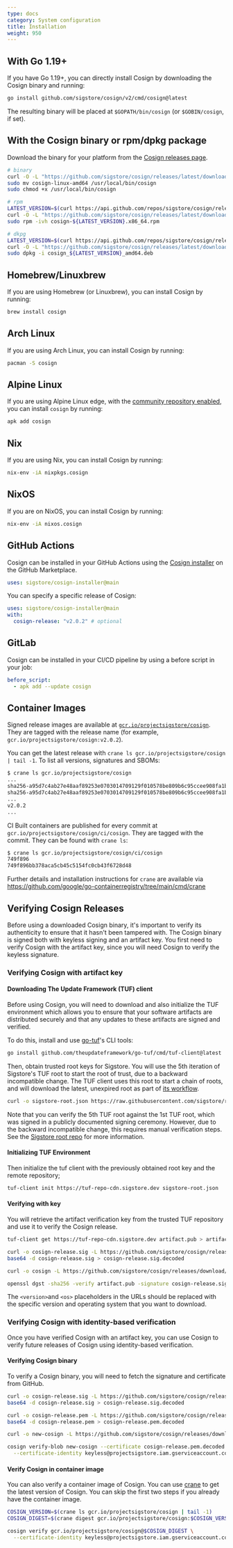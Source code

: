 ```yaml
---
type: docs
category: System configuration
title: Installation
weight: 950
---
```


## With Go 1.19+

If you have Go 1.19+, you can directly install Cosign by downloading the Cosign binary and running:

```bash
go install github.com/sigstore/cosign/v2/cmd/cosign@latest
```

The resulting binary will be placed at `$GOPATH/bin/cosign` (or `$GOBIN/cosign`, if set).

## With the Cosign binary or rpm/dpkg package

Download the binary for your platform from the [Cosign releases page](https://github.com/sigstore/cosign/releases/latest).

```bash
# binary
curl -O -L "https://github.com/sigstore/cosign/releases/latest/download/cosign-linux-amd64"
sudo mv cosign-linux-amd64 /usr/local/bin/cosign
sudo chmod +x /usr/local/bin/cosign

# rpm
LATEST_VERSION=$(curl https://api.github.com/repos/sigstore/cosign/releases/latest | grep tag_name | cut -d : -f2 | tr -d "v\", ")
curl -O -L "https://github.com/sigstore/cosign/releases/latest/download/cosign-${LATEST_VERSION}.x86_64.rpm"
sudo rpm -ivh cosign-${LATEST_VERSION}.x86_64.rpm

# dkpg
LATEST_VERSION=$(curl https://api.github.com/repos/sigstore/cosign/releases/latest | grep tag_name | cut -d : -f2 | tr -d "v\", ")
curl -O -L "https://github.com/sigstore/cosign/releases/latest/download/cosign_${LATEST_VERSION}_amd64.deb"
sudo dpkg -i cosign_${LATEST_VERSION}_amd64.deb
```

## Homebrew/Linuxbrew

If you are using Homebrew (or Linuxbrew), you can install Cosign by running:

```bash
brew install cosign
```

## Arch Linux

If you are using Arch Linux, you can install Cosign by running:

```bash
pacman -S cosign
```

## Alpine Linux

If you are using Alpine Linux edge, with the [community repository enabled](https://wiki.alpinelinux.org/w/index.php?title=Enable_Community_Repository),
you can install `cosign` by running:

```bash
apk add cosign
```

## Nix

If you are using Nix, you can install Cosign by running:

```bash
nix-env -iA nixpkgs.cosign
```

## NixOS

If you are on NixOS, you can install Cosign by running:

```bash
nix-env -iA nixos.cosign
```

## GitHub Actions

Cosign can be installed in your GitHub Actions using the [Cosign installer](https://github.com/marketplace/actions/cosign-installer) on the GitHub Marketplace.

```yaml
uses: sigstore/cosign-installer@main
```

You can specify a specific release of Cosign:

```yaml
uses: sigstore/cosign-installer@main
with:
  cosign-release: "v2.0.2" # optional
```

## GitLab

Cosign can be installed in your CI/CD pipeline by using a before script in your job:

```yaml
before_script:
  - apk add --update cosign
```

## Container Images

Signed release images are available at [`gcr.io/projectsigstore/cosign`](http://gcr.io/projectsigstore/cosign).
They are tagged with the release name (for example, `gcr.io/projectsigstore/cosign:v2.0.2`).

You can get the latest release with `crane ls gcr.io/projectsigstore/cosign | tail -1`. To list all versions, signatures and SBOMs:

```bash
$ crane ls gcr.io/projectsigstore/cosign
...
sha256-a95d7c4ab27e48aaf89253e0703014709129f010578be809b6c95ccee908fa1b.sbom
sha256-a95d7c4ab27e48aaf89253e0703014709129f010578be809b6c95ccee908fa1b.sig
...
v2.0.2
...
```

CI Built containers are published for every commit at `gcr.io/projectsigstore/cosign/ci/cosign`.
They are tagged with the commit.
They can be found with `crane ls`:

```bash
$ crane ls gcr.io/projectsigstore/cosign/ci/cosign
749f896
749f896bb378aca5cb45c5154fc0cb43f6728d48
```

Further details and installation instructions for `crane` are available via https://github.com/google/go-containerregistry/tree/main/cmd/crane

## Verifying Cosign Releases

Before using a downloaded Cosign binary, it's important to verify its authenticity to ensure that it hasn't been tampered with. The Cosign binary is signed both with keyless signing and an artifact key. You first need to verify Cosign with the artifact key, since you will need Cosign to verify the keyless signature.

### Verifying Cosign with artifact key

#### Downloading The Update Framework (TUF) client

Before using Cosign, you will need to download and also initialize the TUF environment which allows you to ensure that your software artifacts are distributed securely and that any updates to these artifacts are signed and verified.

To do this, install and use [go-tuf](https://github.com/theupdateframework/go-tuf)'s CLI tools:

```bash
go install github.com/theupdateframework/go-tuf/cmd/tuf-client@latest
```

Then, obtain trusted root keys for Sigstore. You will use the 5th iteration of Sigstore's TUF root to start the root of trust, due to a backward incompatible change. The TUF client uses this root to start a chain of roots, and will download the latest, unexpired root as part of [its workflow](https://theupdateframework.github.io/specification/latest/#update-root).

```bash
curl -o sigstore-root.json https://raw.githubusercontent.com/sigstore/root-signing/main/ceremony/2022-10-18/repository/5.root.json
```

Note that you can verify the 5th TUF root against the 1st TUF root, which was signed in a publicly documented signing ceremony. However, due to the backward incompatible change, this requires manual verification steps. See the [Sigstore root repo](https://github.com/sigstore/root-signing) for more information.

#### Initializing TUF Environment

Then initialize the tuf client with the previously obtained root key and the remote repository;

```bash
tuf-client init https://tuf-repo-cdn.sigstore.dev sigstore-root.json
```

#### Verifying with key

You will retrieve the artifact verification key from the trusted TUF repository and use it to verify the Cosign release.

```bash
tuf-client get https://tuf-repo-cdn.sigstore.dev artifact.pub > artifact.pub

curl -o cosign-release.sig -L https://github.com/sigstore/cosign/releases/download/<version>/cosign-<os>.sig
base64 -d cosign-release.sig > cosign-release.sig.decoded

curl -o cosign -L https://github.com/sigstore/cosign/releases/download/<version>/cosign-<os>

openssl dgst -sha256 -verify artifact.pub -signature cosign-release.sig.decoded cosign
```

The `<version>`and `<os>` placeholders in the URLs should be replaced with the specific version and operating system that you want to download.

### Verifying Cosign with identity-based verification

Once you have verified Cosign with an artifact key, you can use Cosign to verify future releases of Cosign using identity-based verification.

#### Verifying Cosign binary

To verify a Cosign binary, you will need to fetch the signature and certificate from GitHub.

```bash
curl -o cosign-release.sig -L https://github.com/sigstore/cosign/releases/download/<version>/cosign-<os>-keyless.sig
base64 -d cosign-release.sig > cosign-release.sig.decoded

curl -o cosign-release.pem -L https://github.com/sigstore/cosign/releases/download/<version>/cosign-<os>-keyless.pem
base64 -d cosign-release.pem > cosign-release.pem.decoded

curl -o new-cosign -L https://github.com/sigstore/cosign/releases/download/<version>/cosign-<os>

cosign verify-blob new-cosign --certificate cosign-release.pem.decoded --signature cosign-release.sig.decoded \
  --certificate-identity keyless@projectsigstore.iam.gserviceaccount.com --certificate-oidc-issuer https://accounts.google.com
```

#### Verify Cosign in container image

You can also verify a container image of Cosign. You can use [crane](https://github.com/google/go-containerregistry/blob/main/cmd/crane/README.md) to get the latest version of Cosign. You can skip the first two steps if you already have the container image.

```bash
COSIGN_VERSION=$(crane ls gcr.io/projectsigstore/cosign | tail -1)
COSIGN_DIGEST=$(crane digest gcr.io/projectsigstore/cosign:$COSIGN_VERSION)

cosign verify gcr.io/projectsigstore/cosign@$COSIGN_DIGEST \
  --certificate-identity keyless@projectsigstore.iam.gserviceaccount.com --certificate-oidc-issuer https://accounts.google.com
```
